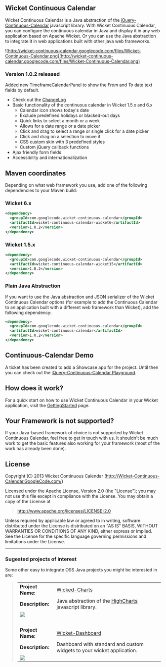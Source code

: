 
## Wicket Continuous Calendar ##
Wicket Continuous Calendar is a Java abstraction of the <a href='http://reaktor.github.com/jquery-continuous-calendar'>jQuery-Continuous-Calendar</a> javascript library. With Wicket Continuous Calendar, you can configure the continuous calendar in Java and display it in any web application based on Apache Wicket. Or you can use the Java abstraction to integrate it in web applications built with other java web frameworks.

![http://wicket-continuous-calendar.googlecode.com/files/Wicket-Continuous-Calendar.png](http://wicket-continuous-calendar.googlecode.com/files/Wicket-Continuous-Calendar.png)

### Version 1.0.2 released ###
Added new TimeframeCalendarPanel to show the _From_ and _To_ date text fields by default.

  * Check out the [ChangeLog](../wiki/ChangeLog.md)
  * Basic functionality of the continuous calendar in Wicket 1.5.x and 6.x
    * Calendar icon shows today's date
    * Exclude predefined holidays or blacked-out days
    * Quick links to select a month or a week
    * Allows for a date range or a date picker
    * Click and drag to select a range or single click for a date picker
    * Click and drag on a selection to move it
    * CSS custom skin with 3 predefined styles
    * Custom jQuery callback functions
  * Ajax friendly form fields
  * Accessibility and internationalization

## Maven coordinates ##
Depending on what web framework you use, add one of the following dependencies to your Maven build:
### Wicket 6.x ###
```xml
<dependency>
  <groupId>com.googlecode.wicket-continuous-calendar</groupId>
  <artifactId>wicket-continuous-calendar-wicket6</artifactId>
  <version>1.0.2</version>
</dependency>
```
### Wicket 1.5.x ###
```xml
<dependency>
  <groupId>com.googlecode.wicket-continuous-calendar</groupId>
  <artifactId>wicket-continuous-calendar-wicket15</artifactId>
  <version>1.0.2</version>
</dependency>
```
### Plain Java Abstraction ###
If you want to use the Java abstraction and JSON serializer of the Wicket Continuous Calendar options (for example to add the Continuous Calendar to an application built with a different web framework than Wicket), add the following dependency:
```xml
<dependency>
  <groupId>com.googlecode.wicket-continuous-calendar</groupId>
  <artifactId>wicket-continuous-calendar</artifactId>
  <version>1.0.2</version>
</dependency>
```
## Continuous-Calendar Demo ##

A ticket has been created to add a Showcase app for the project. Until then you can check out the <a href='http://reaktor.github.com/jquery-continuous-calendar/site/playground.html'>jQuery-Continuous-Calendar Playground</a>.

## How does it work? ##
For a quick start on how to use Wicket Continuous Calendar in your Wicket application, visit the [GettingStarted](../wiki/GettingStarted.md) page.

## Your Framework is not supported? ##
If your Java-based framework of choice is not supported by Wicket Continuous Calendar, feel free to get in touch with us. It shouldn't be much work to get the basic features also working for your framework (most of the work has already been done).

## License ##
Copyright (C) 2013 Wicket Continuous Calendar (http://Wicket-Continuous-Calendar.GoogleCode.com/)

Licensed under the Apache License, Version 2.0 (the "License");
you may not use this file except in compliance with the License.
You may obtain a copy of the License at
> http://www.apache.org/licenses/LICENSE-2.0

Unless required by applicable law or agreed to in writing, software
distributed under the License is distributed on an "AS IS" BASIS,
WITHOUT WARRANTIES OR CONDITIONS OF ANY KIND, either express or implied.
See the License for the specific language governing permissions and
limitations under the License.


---


### Sugested projects of interest ###
Some other easy to integrate OSS Java projects you might be interested in are:

<blockquote>
    <table>
        <tr>
            <td><strong>Project Name:</strong></td>
            <td><a href='https://code.google.com/p/wicked-charts/'>Wicked-Charts</a></td>
        </tr>
        <tr>
            <td><strong>Description:</strong></td>
            <td>Java abstraction of the <a href='http://www.highcharts.com'>HighCharts</a> javascript library.</td>
        </tr>
        <tr>
            <td colspan="2"><img src='http://wicked-charts.googlecode.com/files/chart.png' /></td>
        </tr>
        <tr>
            <td colspan="2"><br /></td>
        </tr>
        <tr>
            <td><strong>Project Name:</strong></td>
            <td><a href='https://github.com/decebals/wicket-dashboard'>Wicket-Dashboard</a></td>
        </tr>
        <tr>
            <td><strong>Description:</strong></td>
            <td>Dashboard with standard and custom widgets to your wicket application.</td>
        </tr>
        <tr>
            <td colspan="2"><img src='http://wicket-continuous-calendar.googlecode.com/files/wicket-dashboard.png' /></td>
        </tr>
    </table>
</blockquote>
